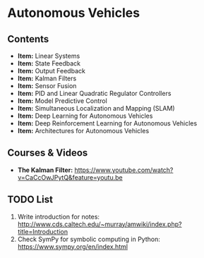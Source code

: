 # Autonomous Vehicles

## Contents
- **Item:** Linear Systems
- **Item:** State Feedback
- **Item:** Output Feedback
- **Item:** Kalman Filters
- **Item:** Sensor Fusion
- **Item:** PID and Linear Quadratic Regulator Controllers
- **Item:** Model Predictive Control
- **Item:** Simultaneous Localization and Mapping (SLAM)
- **Item:** Deep Learning for Autonomous Vehicles
- **Item:** Deep Reinforcement Learning for Autonomous Vehicles
- **Item:** Architectures for Autonomous Vehicles

## Courses & Videos

- **The Kalman Filter:** https://www.youtube.com/watch?v=CaCcOwJPytQ&feature=youtu.be

## TODO List

1. Write introduction for notes: http://www.cds.caltech.edu/~murray/amwiki/index.php?title=Introduction
2. Check SymPy for symbolic computing in Python: https://www.sympy.org/en/index.html

